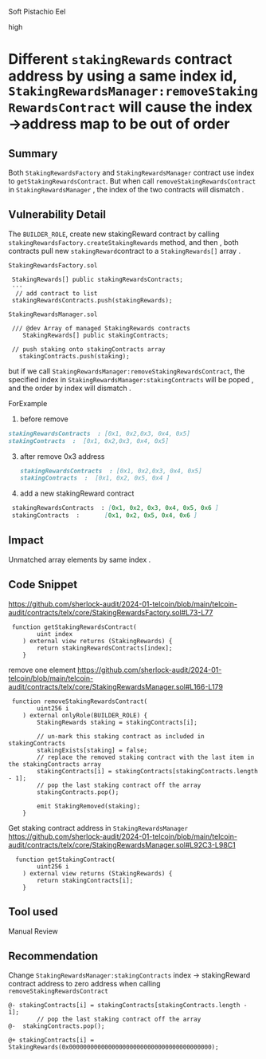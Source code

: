 Soft Pistachio Eel

high

# Different `stakingRewards` contract address by using a same index id, `StakingRewardsManager:removeStakingRewardsContract` will cause the index ->address map to be out of order

## Summary
Both `StakingRewardsFactory` and `StakingRewardsManager` contract use index to `getStakingRewardsContract`.
But when call `removeStakingRewardsContract` in `StakingRewardsManager` , the index of the two contracts will dismatch .

## Vulnerability Detail

The `BUILDER_ROLE`, create new stakingReward contract by calling `stakingRewardsFactory.createStakingRewards` method, and then , both contracts pull new `stakingReward`contract to a `StakingRewards[]` array .

`StakingRewardsFactory.sol`

```solidity
 StakingRewards[] public stakingRewardsContracts;
 ···
  // add contract to list
 stakingRewardsContracts.push(stakingRewards);
```

`StakingRewardsManager.sol`
```solidity
 /// @dev Array of managed StakingRewards contracts
    StakingRewards[] public stakingContracts;
    
 // push staking onto stakingContracts array
   stakingContracts.push(staking);
```

but if we call `StakingRewardsManager:removeStakingRewardsContract`, the specified index in `StakingRewardsManager:stakingContracts` will be poped , and the order by index will dismatch .

ForExample
1. before remove
  ```markdown
  stakingRewardsContracts  : [0x1, 0x2,0x3, 0x4, 0x5]
  stakingContracts  :  [0x1, 0x2,0x3, 0x4, 0x5]
  ```
  
3. after remove 0x3 address
   ```markdown
   stakingRewardsContracts  : [0x1, 0x2,0x3, 0x4, 0x5]
   stakingContracts  :  [0x1, 0x2, 0x5, 0x4 ]
   ```

5. add a new stakingReward contract
  ```markdown
   stakingRewardsContracts  : [0x1, 0x2, 0x3, 0x4, 0x5, 0x6 ]
   stakingContracts  :       [0x1, 0x2, 0x5, 0x4, 0x6 ]
   ```

## Impact
Unmatched array elements by same index .

## Code Snippet
https://github.com/sherlock-audit/2024-01-telcoin/blob/main/telcoin-audit/contracts/telx/core/StakingRewardsFactory.sol#L73-L77

```solidity
 function getStakingRewardsContract(
        uint index
    ) external view returns (StakingRewards) {
        return stakingRewardsContracts[index];
    }
```

remove one element
https://github.com/sherlock-audit/2024-01-telcoin/blob/main/telcoin-audit/contracts/telx/core/StakingRewardsManager.sol#L166-L179
```solidity
 function removeStakingRewardsContract(
        uint256 i
    ) external onlyRole(BUILDER_ROLE) {
        StakingRewards staking = stakingContracts[i];

        // un-mark this staking contract as included in stakingContracts
        stakingExists[staking] = false;
        // replace the removed staking contract with the last item in the stakingContracts array
        stakingContracts[i] = stakingContracts[stakingContracts.length - 1];
        // pop the last staking contract off the array
        stakingContracts.pop();

        emit StakingRemoved(staking);
    }

```

Get staking contract address in `StakingRewardsManager`
https://github.com/sherlock-audit/2024-01-telcoin/blob/main/telcoin-audit/contracts/telx/core/StakingRewardsManager.sol#L92C3-L98C1

```solidity
  function getStakingContract(
        uint256 i
    ) external view returns (StakingRewards) {
        return stakingContracts[i];
    }
```

## Tool used

Manual Review

## Recommendation

Change `StakingRewardsManager:stakingContracts` index -> stakingReward contract address to zero address when calling `removeStakingRewardsContract`

```solidity
@- stakingContracts[i] = stakingContracts[stakingContracts.length - 1];
        // pop the last staking contract off the array
@-  stakingContracts.pop();

@+ stakingContracts[i] = StakingRewards(0x0000000000000000000000000000000000000000);
```
